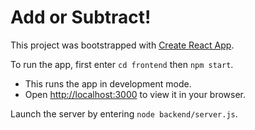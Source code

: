 # Add or Subtract!

This project was bootstrapped with [Create React App](https://github.com/facebook/create-react-app).

To run the app, first enter `cd frontend` then `npm start`.

- This runs the app in development mode.
- Open [http://localhost:3000](http://localhost:3000) to view it in your browser.

Launch the server by entering `node backend/server.js`.
